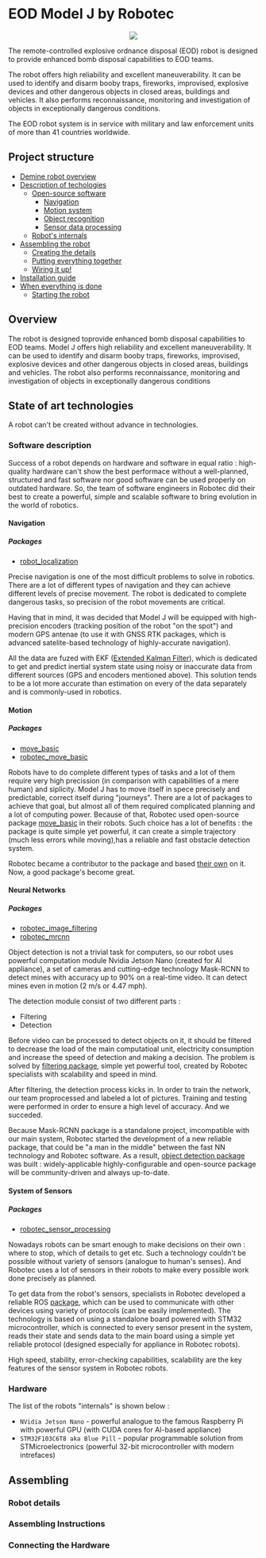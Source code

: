 # EOD Model J by Robotec

<p align="center">
  <img src="https://github.com/robotec-ua/eod_robot_j_info/blob/main/doc/images/model.png" />
</p>

The remote-controlled explosive ordnance disposal (EOD) robot is designed to provide enhanced bomb disposal capabilities to EOD teams.

The robot offers high reliability and excellent maneuverability. It can be used to identify and disarm booby traps, fireworks, improvised, explosive devices and other dangerous objects in closed areas, buildings and vehicles. It also performs reconnaissance, monitoring and investigation of objects in exceptionally dangerous conditions.

The EOD robot system is in service with military and law enforcement units of more than 41 countries worldwide.

## Project structure
* [Demine robot overview](#overview)
* [Description of techologies](#state_of_art_technologies)
    * [Open-source software](#software_description)
        * [Navigation](#navigation)
        * [Motion system](#motion)
        * [Object recognition](#neural_networks)
        * [Sensor data processing](#system_of_sensors)
    * [Robot's internals](#hardware)
* [Assembling the robot](#assembling)
    * [Creating the details](#robot_details)
    * [Putting everything together](#assembling_instructions)
    * [Wiring it up!](#connecting_the_hardware)
* [Installation guide](https://github.com/robotec-ua/demine_robot_h_install)
* [When everything is done]()
    * [Starting the robot](https://github.com/robotec-ua/demine_robot_h_launch)

## Overview
The robot is designed toprovide enhanced bomb disposal capabilities to EOD teams. Model J offers high reliability and excellent maneuverability. It can be used to identify and disarm booby traps,  fireworks,  improvised, explosive  devices  and  other  dangerous  objects  in  closed  areas,  buildings  and vehicles. The robot also performs reconnaissance, monitoring and investigation of objects in exceptionally dangerous conditions

## State of art technologies
A robot can't be created without advance in technologies.

### Software description
Success of a robot depends on hardware and software in equal ratio : high-quality hardware can't show the best performace without a well-planned, structured and fast software nor good software can be used properly on outdated hardware. So, the team of software engineers in Robotec did their best to create a powerful, simple and scalable software to bring evolution in the world of robotics. 

#### Navigation
##### Packages
* [robot_localization](http://wiki.ros.org/robot_localization)

Precise navigation is one of the most difficult problems to solve in robotics. There are a lot of different types of navigation and they can achieve different levels of precise movement. The robot is dedicated to complete dangerous tasks, so precision of the robot movements are critical. 

Having that in mind, it was decided that Model J will be equipped with high-precision encoders (tracking position of the robot "on the spot") and modern GPS antenae (to use it with GNSS RTK packages, which is advanced satelite-based technology of highly-accurate navigation).

All the data are fuzed with EKF ([Extended Kalman Filter](https://en.wikipedia.org/wiki/Kalman_filter)), which is dedicated to get and predict inertial system state using noisy or inaccurate data from different sources (GPS and encoders mentioned above). This solution tends to be a lot more accurate than estimation on every of the data separately and is commonly-used in robotics. 

#### Motion
##### Packages
* [move_basic](https://github.com/UbiquityRobotics/move_basic)
* [robotec_move_basic](https://github.com/robotec-ua/robotec_move_basic)

Robots have to do complete different types of tasks and a lot of them require very high precission (in comparison with capabilities of a mere human) and siplicity. Model J has to move itself in spece precisely and predictable, correct itself during "journeys". There are a lot of packages to achieve that goal, but almost all of them required complicated planning and a lot of computing power. Because of that, Robotec used open-source package [move_basic](https://github.com/UbiquityRobotics/move_basic) in their robots. Such choice has a lot of benefits : the package is quite simple yet powerful, it can create a simple trajectory (much less errors while moving),has a reliable and fast obstacle detection system. 

Robotec became a contributor to the package and based [their own](https://github.com/robotec-ua/robotec_move_basic) on it. Now, a good package's become great.

#### Neural Networks
##### Packages
* [robotec_image_filtering](https://github.com/robotec-ua/robotec_image_filtering)
* [robotec_mrcnn](https://github.com/robotec-ua/robotec_mrcnn)

Object detection is not a trivial task for computers, so our robot uses powerful computation module Nvidia Jetson Nano (created for AI appliance), a set of cameras and cutting-edge technology Mask-RCNN to detect mines with accuracy up to 90% on a real-time video. It can detect mines even in motion (2 m/s or 4.47 mph).

The detection module consist of two different parts :
* Filtering
* Detection

Before video can be processed to detect objects on it, it should be filtered to decrease the load of the main computatioal unit, electricity consumption and increase the speed of detection and making a decision. The problem is solved by [filtering package](https://github.com/robotec-ua/robotec_image_filtering), simple yet powerful tool, created by Robotec specialists with scalability and speed in mind.

After filtering, the detection process kicks in. In order to train the network, our team proprocessed and labeled a lot of pictures. Training and testing were performed in order to ensure a high level of accuracy. And we succeded.

Because Mask-RCNN package is a standalone project, imcompatible with our main system, Robotec started the development of a new reliable package, that could be "a man in the middle" between the fast NN technology and Robotec software. As a result, [object detection package](https://github.com/robotec-ua/robotec_mrcnn) was built : widely-applicable highly-configurable and open-source package will be community-driven and always up-to-date.

#### System of Sensors
##### Packages
* [robotec_sensor_processing](https://github.com/robotec-ua/robotec_sensor_processing)

Nowadays robots can be smart enough to make decisions on their own : where to stop, which of details to get etc. Such a technology couldn't be possible without variety of sensors (analogue to human's senses). And Robotec uses a lot of sensors in their robots to make every possible work done precisely as planned.

To get data from the robot's sensors, specialists in Robotec developed a reliable ROS [package](https://github.com/robotec-ua/robotec_sensor_processing), which can be used to communicate with other devices using variety of protocols (can be easily implemented). The technology is based on using a standalone board powered with STM32 microcontroller, which is connected to every sensor present in the system, reads their state and sends data to the main board using a simple yet reliable protocol (designed especially for appliance in Robotec robots). 

High speed, stability, error-checking capabilities, scalability are the key features of the sensor system in Robotec robots.

### Hardware
The list of the robots "internals" is shown below :
* `NVidia Jetson Nano` - powerful analogue to the famous Raspberry Pi with powerful GPU (with CUDA cores for AI-based appliance)
* `STM32F103C6T8 aka Blue Pill` - popular programmable solution from STMicroelectronics (powerful 32-bit microcontroller with modern intrefaces) 


## Assembling


### Robot details


### Assembling Instructions


### Connecting the Hardware

